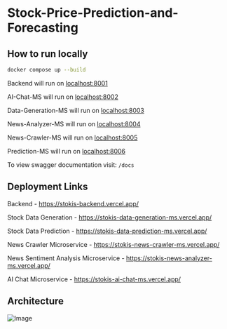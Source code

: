 # Stock-Price-Prediction-and-Forecasting

## How to run locally

```bash
docker compose up --build
```

Backend will run on [localhost:8001](http://localhost:8001/)

AI-Chat-MS will run on [localhost:8002](http://localhost:8002/)

Data-Generation-MS will run on [localhost:8003](http://localhost:8003/)

News-Analyzer-MS will run on [localhost:8004](http://localhost:8004/)

News-Crawler-MS will run on [localhost:8005](http://localhost:8005/)

Prediction-MS will run on [localhost:8006](http://localhost:8006/)

To view swagger documentation visit: `/docs`

## Deployment Links

Backend - https://stokis-backend.vercel.app/

Stock Data Generation - https://stokis-data-generation-ms.vercel.app/

Stock Data Prediction - https://stokis-data-prediction-ms.vercel.app/

News Crawler Microservice - https://stokis-news-crawler-ms.vercel.app/

News Sentiment Analysis Microservice - https://stokis-news-analyzer-ms.vercel.app/

AI Chat Microservice - https://stokis-ai-chat-ms.vercel.app/

## Architecture

![Image](https://github.com/user-attachments/assets/c543e77d-7cf5-4f46-9762-4164bc81f6a1)
